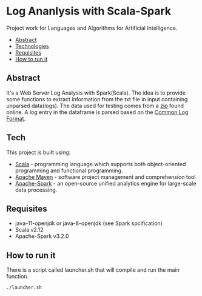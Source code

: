 # Log Ananlysis with Scala-Spark

Project work for Languages and Algorithms for Artificial Intelligence.

- [Abstract](##Abstract)
- [Technologies](##Tech)
- [Requisites](##Requisites)
- [How to run it](##Howtorunit)


## Abstract
It's a Web Server Log Analysis with Spark(Scala). 
The idea is to provide some functions to extract information from the txt file in input containing unparsed data(logs). The data used for testing comes from a [zip](https://dataverse.harvard.edu/dataset.xhtml?persistentId=doi:10.7910/DVN/3QBYB5) found online. A log entry in the dataframe is parsed based on the [Common Log Format](https://en.wikipedia.org/wiki/Common_Log_Format).

## Tech
This project is built using:
- [Scala](https://www.scala-lang.org/) - programming language which supports both object-oriented programming and functional programming.
- [Apache Maven](https://maven.apache.org/) - software project management and comprehension tool
- [Apache-Spark](https://spark.apache.org/) - an open-source unified analytics engine for large-scale data processing.

## Requisites
* java-11-openjdk or java-8-openjdk (see Spark spcification)
* Scala v2.12
* Apache-Spark v3.2.0

## How to run it
There is a script called launcher.sh that will compile and run the main function.
```
./launcher.sh
```